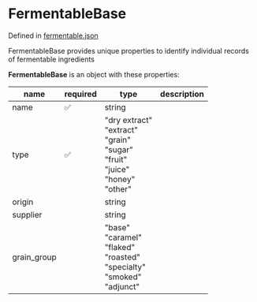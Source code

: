 # FermentableBase

Defined in [fermentable.json](../json/fermentable.json)

FermentableBase provides unique properties to identify individual records of fermentable ingredients

**FermentableBase** is an object with these properties:

| name        | required           | type                                                                                                | description |
| ----------- | ------------------ | --------------------------------------------------------------------------------------------------- | ----------- |
| name        | :white_check_mark: | string                                                                                              |
| type        | :white_check_mark: | "dry extract"<br/>"extract"<br/>"grain"<br/>"sugar"<br/>"fruit"<br/>"juice"<br/>"honey"<br/>"other" |             |
| origin      |                    | string                                                                                              |             |
| supplier    |                    | string                                                                                              |             |
| grain_group |                    | "base"<br/>"caramel"<br/>"flaked"<br/>"roasted"<br/>"specialty"<br/>"smoked"<br/>"adjunct"          |             |
